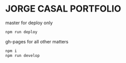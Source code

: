 # JORGE CASAL PORTFOLIO

master for deploy only 

```sh
npm run deploy
```

gh-pages for all other matters 

```sh
npm i
npm run develop
```